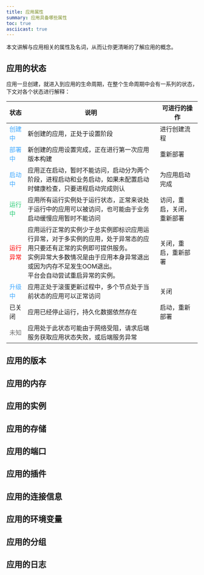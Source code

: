 ```yaml
---
title: 应用属性
summary: 应用具备哪些属性
toc: true
asciicast: true
---
```


<div id="toc"></div>

本文讲解与应用相关的属性及名词，从而让你更清晰的了解应用的概念。

## 应用的状态
应用一旦创建，就进入到应用的生命周期，在整个生命周期中会有一系列的状态，下文对各个状态进行解释：

|状态 | 说明 | 可进行的操作|
|---- | ---|-------------|
|<font color="#40a9ff">创建中</font> | 新创建的应用，正处于设置阶段 |进行创建流程|
|<font color="#40a9ff">部署中</font> | 新创建的应用设置完成，正在进行第一次应用版本构建 | 重新部署 |
|<font color="#40a9ff">启动中</font> | 应用正在启动，暂时不能访问，启动分为两个阶段，进程启动和业务启动，如果未配置启动时健康检查，只要进程启动完成则认|为应用启动完成| 关闭，重新部署 |
|<font color="#28cb75">运行中</font> | 应用所有运行实例处于运行状态，正常来说处于运行中的应用可以被访问，也可能由于业务启动缓慢应用暂时不能访问|访问，重启，关闭，重新部署|
|<font color="red">运行异常</font> | 应用运行正常的实例少于总实例即标识应用运行异常，对于多实例的应用，处于异常态的应用只要还有正常的实例即可提供服务。<br>实例异常大多数情况是由于应用本身异常退出或因为内存不足发生OOM退出。<br>平台会自动尝试重启异常的实例。|关闭，重启，重新部署|
|<font color="#40a9ff">升级中</font> | 应用正处于滚蛋更新过程中，多个节点处于当前状态的应用可以正常访问 | 关闭|
|已关闭 | 应用已经停止运行，持久化数据依然存在 |启动，重新部署 |
|<font color="#717171">未知</font>  |应用处于此状态可能由于网络受阻，请求后端服务获取应用状态失败，或后端服务异常| |
## 应用的版本

## 应用的内存

## 应用的实例

## 应用的存储

## 应用的端口

## 应用的插件

## 应用的连接信息

## 应用的环境变量

## 应用的分组

## 应用的日志